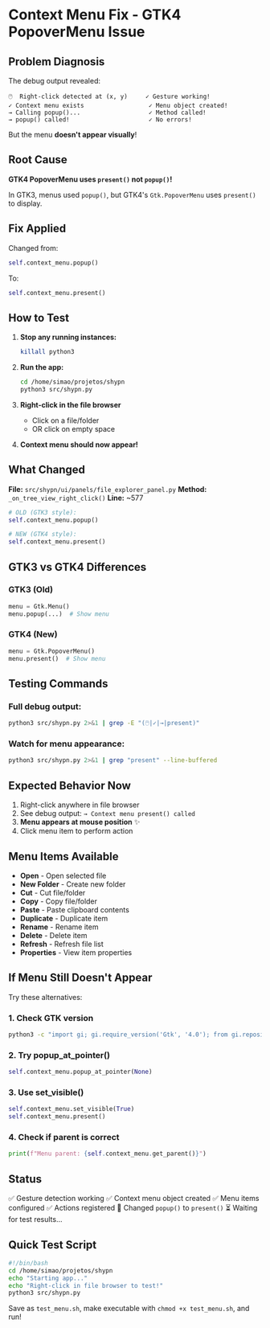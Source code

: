 # Context Menu Fix - GTK4 PopoverMenu Issue

## Problem Diagnosis

The debug output revealed:
```
🖱️  Right-click detected at (x, y)     ✓ Gesture working!
✓ Context menu exists                  ✓ Menu object created!
→ Calling popup()...                   ✓ Method called!
→ popup() called!                      ✓ No errors!
```

But the menu **doesn't appear visually**!

## Root Cause

**GTK4 PopoverMenu uses `present()` not `popup()`!**

In GTK3, menus used `popup()`, but GTK4's `Gtk.PopoverMenu` uses `present()` to display.

## Fix Applied

Changed from:
```python
self.context_menu.popup()
```

To:
```python
self.context_menu.present()
```

## How to Test

1. **Stop any running instances:**
   ```bash
   killall python3
   ```

2. **Run the app:**
   ```bash
   cd /home/simao/projetos/shypn
   python3 src/shypn.py
   ```

3. **Right-click in the file browser**
   - Click on a file/folder
   - OR click on empty space

4. **Context menu should now appear!**

## What Changed

**File:** `src/shypn/ui/panels/file_explorer_panel.py`
**Method:** `_on_tree_view_right_click()`
**Line:** ~577

```python
# OLD (GTK3 style):
self.context_menu.popup()

# NEW (GTK4 style):
self.context_menu.present()
```

## GTK3 vs GTK4 Differences

### GTK3 (Old)
```python
menu = Gtk.Menu()
menu.popup(...)  # Show menu
```

### GTK4 (New)
```python
menu = Gtk.PopoverMenu()
menu.present()  # Show menu
```

## Testing Commands

### Full debug output:
```bash
python3 src/shypn.py 2>&1 | grep -E "(🖱️|✓|→|present)"
```

### Watch for menu appearance:
```bash
python3 src/shypn.py 2>&1 | grep "present" --line-buffered
```

## Expected Behavior Now

1. Right-click anywhere in file browser
2. See debug output: `→ Context menu present() called`
3. **Menu appears at mouse position** ✨
4. Click menu item to perform action

## Menu Items Available

- **Open** - Open selected file
- **New Folder** - Create new folder
- **Cut** - Cut file/folder
- **Copy** - Copy file/folder
- **Paste** - Paste clipboard contents
- **Duplicate** - Duplicate item
- **Rename** - Rename item
- **Delete** - Delete item
- **Refresh** - Refresh file list
- **Properties** - View item properties

## If Menu Still Doesn't Appear

Try these alternatives:

### 1. Check GTK version
```bash
python3 -c "import gi; gi.require_version('Gtk', '4.0'); from gi.repository import Gtk; print(Gtk.get_major_version(), Gtk.get_minor_version())"
```

### 2. Try popup_at_pointer()
```python
self.context_menu.popup_at_pointer(None)
```

### 3. Use set_visible()
```python
self.context_menu.set_visible(True)
self.context_menu.present()
```

### 4. Check if parent is correct
```python
print(f"Menu parent: {self.context_menu.get_parent()}")
```

## Status

✅ Gesture detection working
✅ Context menu object created
✅ Menu items configured
✅ Actions registered
🔄 Changed `popup()` to `present()`
⏳ Waiting for test results...

## Quick Test Script

```bash
#!/bin/bash
cd /home/simao/projetos/shypn
echo "Starting app..."
echo "Right-click in file browser to test!"
python3 src/shypn.py
```

Save as `test_menu.sh`, make executable with `chmod +x test_menu.sh`, and run!
